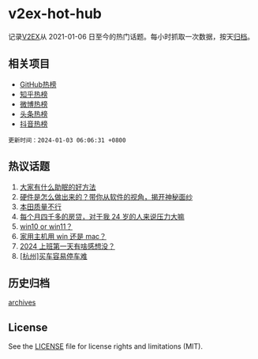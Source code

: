 # v2ex-hot-hub

 记录[V2EX](https://www.v2ex.com/)从 2021-01-06 日至今的热门话题。每小时抓取一次数据，按天[归档](archives)。
 
 ## 相关项目

- [GitHub热榜](https://github.com/lonnyzhang423/github-hot-hub)
- [知乎热榜](https://github.com/lonnyzhang423/zhihu-hot-hub)
- [微博热榜](https://github.com/lonnyzhang423/weibo-hot-hub)
- [头条热榜](https://github.com/lonnyzhang423/toutiao-hot-hub)
- [抖音热榜](https://github.com/lonnyzhang423/douyin-hot-hub)


 `更新时间：2024-01-03 06:06:31 +0800`

## 热议话题

1. [大家有什么助眠的好方法](https://www.v2ex.com/t/1005047)
1. [硬件是怎么做出来的？带你从软件的视角，揭开神秘面纱](https://www.v2ex.com/t/1005031)
1. [本田质量不行](https://www.v2ex.com/t/1005056)
1. [每个月四千多的房贷，对于我 24 岁的人来说压力大嘛](https://www.v2ex.com/t/1005153)
1. [win10 or win11？](https://www.v2ex.com/t/1005072)
1. [家用主机用 win 还是 mac？](https://www.v2ex.com/t/1005068)
1. [2024 上班第一天有啥感想没？](https://www.v2ex.com/t/1005080)
1. [[杭州]买车容易停车难](https://www.v2ex.com/t/1005156)

## 历史归档

[archives](archives)

## License

See the [LICENSE](LICENSE) file for license rights and limitations (MIT).
